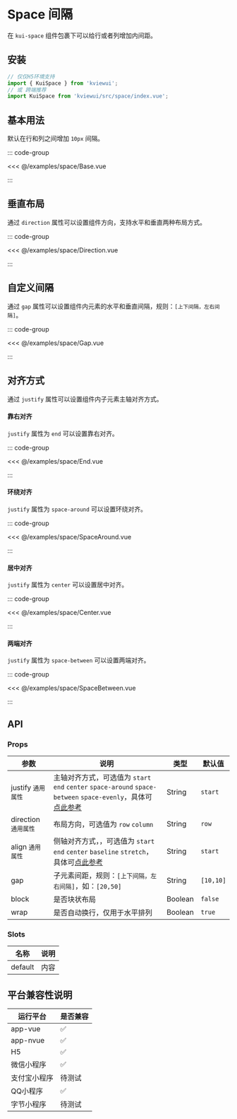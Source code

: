 # Space 间隔
    
在 `kui-space` 组件包裹下可以给行或者列增加内间距。

<!--@include: ./tips/introduce.md-->

<TipsIntroduce />

## 安装
```ts
// 仅仅H5环境支持
import { KuiSpace } from 'kviewui';
// 或 跨端推荐
import KuiSpace from 'kviewui/src/space/index.vue';
```

## 基本用法

默认在行和列之间增加 `10px` 间隔。

<!-- <show-code com-type="space" com-show-type="base" /> -->
::: code-group

<<< @/examples/space/Base.vue

:::

## 垂直布局

通过 `direction` 属性可以设置组件方向，支持水平和垂直两种布局方式。

<!-- <show-code com-type="space" com-show-type="direction" /> -->
::: code-group

<<< @/examples/space/Direction.vue

:::

## 自定义间隔

通过 `gap` 属性可以设置组件内元素的水平和垂直间隔，规则：`[上下间隔，左右间隔]`。

<!-- <show-code com-type="space" com-show-type="gap" /> -->
::: code-group

<<< @/examples/space/Gap.vue

:::

## 对齐方式

通过 `justify` 属性可以设置组件内子元素主轴对齐方式。

#### 靠右对齐

`justify` 属性为 `end` 可以设置靠右对齐。

<!-- <show-code com-type="space" com-show-type="justify-end" /> -->
::: code-group

<<< @/examples/space/End.vue

:::

#### 环绕对齐

`justify` 属性为 `space-around` 可以设置环绕对齐。

<!-- <show-code com-type="space" com-show-type="justify-space-around" /> -->
::: code-group

<<< @/examples/space/SpaceAround.vue

:::

#### 居中对齐

`justify` 属性为 `center` 可以设置居中对齐。

<!-- <show-code com-type="space" com-show-type="justify-center" /> -->
::: code-group

<<< @/examples/space/Center.vue

:::

#### 两端对齐

`justify` 属性为 `space-between` 可以设置两端对齐。

<!-- <show-code com-type="space" com-show-type="justify-space-between" /> -->
::: code-group

<<< @/examples/space/SpaceBetween.vue

:::

## API

### Props

| 参数         | 说明                             | 类型   | 默认值           |
|--------------|----------------------------------|--------|------------------|
| justify `通用属性`         | 主轴对齐方式，可选值为 `start` `end` `center` `space-around` `space-between` `space-evenly`，具体可 [点此参考](https://developer.mozilla.org/zh-CN/docs/Web/CSS/justify-items)               | String | `start`                |
| direction `通用属性`         | 布局方向，可选值为 `row` `column`              | String | `row`                |
| align `通用属性`         | 侧轴对齐方式，，可选值为 `start` `end` `center` `baseline` `stretch`，具体可[点此参考](https://developer.mozilla.org/en-US/docs/Web/CSS/align-items)                | String | `start`                |
| gap         | 子元素间距，规则：`[上下间隔，左右间隔]`，如：`[20,50]`               | String | `[10,10]`                |
| block         | 是否块状布局               | Boolean | `false`                |
| wrap        | 是否自动换行，仅用于水平排列    | Boolean | `true`                  |

### Slots

| 名称 | 说明           | 
|--------|----------------|
| default  | 内容 | 

## 平台兼容性说明
| 运行平台 | 是否兼容
| --- | ---
| app-vue | ✅
| app-nvue | ✅
| H5 | ✅
| 微信小程序 | ✅
| 支付宝小程序 | 待测试
| QQ小程序 | ✅
| 字节小程序 | 待测试

    